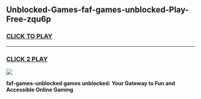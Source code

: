 
## Unblocked-Games-faf-games-unblocked-Play-Free-zqu6p
<h3>
<a href="https://premium76.site?title=faf-games-unblocked&ref=10A">CLICK TO PLAY</a></h3>
<hr>

<h3>
<a href="https://premium76.site?title=faf-games-unblocked&ref=10A">CLICK 2 PLAY</a>
  
</h3>

<a href="https://premium76.site?title=faf-games-unblocked&ref=10A"><img src="https://clearcache.store/games.png"></a>


**faf-games-unblocked games unblocked: Your Gateway to Fun and Accessible Online Gaming**
